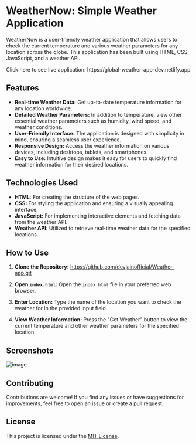 # WeatherNow: Simple Weather Application

WeatherNow is a user-friendly weather application that allows users to check the current temperature and various weather parameters for any location across the globe. This application has been built using HTML, CSS, JavaScript, and a weather API.

<p>Click here to see live application: https://global-weather-app-dev.netlify.app</p> 

## Features

- **Real-time Weather Data:** Get up-to-date temperature information for any location worldwide.
- **Detailed Weather Parameters:** In addition to temperature, view other essential weather parameters such as humidity, wind speed, and weather conditions.
- **User-Friendly Interface:** The application is designed with simplicity in mind, ensuring a seamless user experience.
- **Responsive Design:** Access the weather information on various devices, including desktops, tablets, and smartphones.
- **Easy to Use:** Intuitive design makes it easy for users to quickly find weather information for their desired locations.

## Technologies Used

- **HTML:** For creating the structure of the web pages.
- **CSS:** For styling the application and ensuring a visually appealing interface.
- **JavaScript:** For implementing interactive elements and fetching data from the weather API.
- **Weather API:** Utilized to retrieve real-time weather data for the specified locations.

## How to Use

1. **Clone the Repository:**
https://github.com/devjainofficial/Weather-app.git

3. **Open `index.html`:**
Open the `index.html` file in your preferred web browser.

4. **Enter Location:**
Type the name of the location you want to check the weather for in the provided input field.

5. **View Weather Information:**
Press the "Get Weather" button to view the current temperature and other weather parameters for the specified location.

## Screenshots

![image](https://github.com/devjainofficial/Weather-app/assets/69387311/2383af03-0ab9-424b-a4bb-95946f367c5d)

## Contributing

Contributions are welcome! If you find any issues or have suggestions for improvements, feel free to open an issue or create a pull request.

## License

This project is licensed under the [MIT License](LICENSE).
